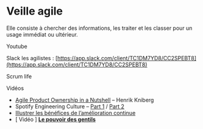 # Veille agile

Elle consiste à chercher des informations, les traiter et les classer pour un usage immédiat ou ultérieur.

Youtube

Slack les agilistes : [https://app.slack.com/client/TC1DM7YD8/CC2SPEBT8](https://app.slack.com/client/TC1DM7YD8/CC2SPEBT8)

Scrum life

Vidéos

- [Agile Product Ownership in a Nutshell](https://www.youtube.com/watch?v=502ILHjX9EE) – Henrik Kniberg
- Spotify Engineering Culture – [Part 1](https://www.youtube.com/watch?v=jyZEikKWhAU) / [Part 2](https://www.youtube.com/watch?v=X3rGdmoTjDc&list)
- [Illustrer les bénéfices de l’amélioration continue](https://www.youtube.com/watch?v=RRy_73ivcms)
- [ Vidéo ] **[Le pouvoir des gentils](https://www.youtube.com/watch?v=g5dA9nCWLV0)**